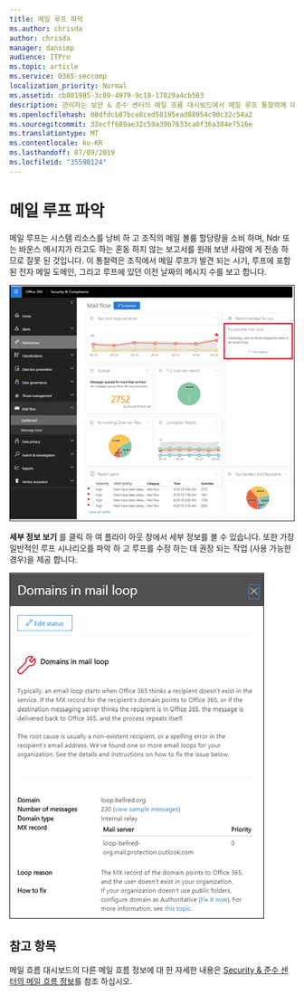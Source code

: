 ```yaml
---
title: 메일 루프 파악
ms.author: chrisda
author: chrisda
manager: dansimp
audience: ITPro
ms.topic: article
ms.service: O365-seccomp
localization_priority: Normal
ms.assetid: cb801985-3c89-4979-9c18-17829a4cb563
description: 관리자는 보안 & 준수 센터의 메일 흐름 대시보드에서 메일 루프 통찰력에 대해 알아볼 수 있습니다.
ms.openlocfilehash: 00dfdcb87bce8ced58195ead88954c90c32c54a2
ms.sourcegitcommit: 32ecff689ae32c59a39b7633ca0f36a304e7516e
ms.translationtype: MT
ms.contentlocale: ko-KR
ms.lasthandoff: 07/09/2019
ms.locfileid: "35598124"
---
```

# <a name="mail-loop-insight"></a>메일 루프 파악

메일 루프는 시스템 리소스를 낭비 하 고 조직의 메일 볼륨 할당량을 소비 하며, Ndr 또는 바운스 메시지가 라고도 하는 혼동 하지 않는 보고서를 원래 보낸 사람에 게 전송 하므로 잘못 된 것입니다. 이 통찰력은 조직에서 메일 루프가 발견 되는 시기, 루프에 포함 된 전자 메일 도메인, 그리고 루프에 있던 이전 날짜의 메시지 수를 보고 합니다.

![보안 & 준수 센터의 메일 흐름 대시보드에서 메일 루프 통찰력](media/c3f707cb-4c89-4e88-989c-81ce1d1d6b99.png)

**세부 정보 보기** 를 클릭 하 여 플라이 아웃 창에서 세부 정보를 볼 수 있습니다. 또한 가장 일반적인 루프 시나리오를 파악 하 고 루프를 수정 하는 데 권장 되는 작업 (사용 가능한 경우)을 제공 합니다.

![메일 흐름 대시보드에서 잘못 된 루프 통찰력에서 세부 정보 보기를 클릭 한 후 플라이 아웃 창](media/f7e21300-c62f-41ec-853f-4a2775cd8aa7.png)

## <a name="see-also"></a>참고 항목

메일 흐름 대시보드의 다른 메일 흐름 정보에 대 한 자세한 내용은 [Security & 준수 센터의 메일 흐름 정보](mail-flow-insights.md)를 참조 하십시오.
